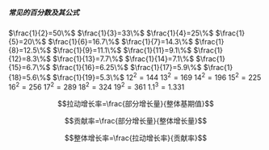 ##### 常见的百分数及其公式

$\frac{1}{2}=50\%$ $\frac{1}{3}=33\%$ $\frac{1}{4}=25\%$ $\frac{1}{5}=20\%$ $\frac{1}{6}=16.7\%$ $\frac{1}{7}=14.3\%$ $\frac{1}{8}=12.5\%$ $\frac{1}{9}=11.1\%$ $\frac{1}{11}=9.1\%$ $\frac{1}{12}=8.3\%$ $\frac{1}{13}=7.7\%$ $\frac{1}{14}=7.1\%$ $\frac{1}{15}=6.7\%$ $\frac{1}{16}=6.25\%$ $\frac{1}{17}=5.9\%$ $\frac{1}{18}=5.6\%$ $\frac{1}{19}=5.3\%$ $12^{2}=144$ $13^{2}=169$ $14^{2}=196$ $15^{2}=225$ $16^{2}=256$ $17^{2}=289$ $18^{2}=324$ $19^{2}=361$ $1.1^{3}=1.331$

$$拉动增长率=\frac{部分增长量}{整体基期值}$$

$$贡献率=\frac{部分增长量}{整体增长量}$$

$$整体增长率=\frac{拉动增长率}{贡献率}$$

